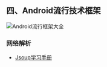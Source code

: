 ## 四、Android流行技术框架
![Android流行框架大全](https://raw.githubusercontent.com/jeterlee/android-dev-note/master/images/Android%E6%B5%81%E8%A1%8C%E6%A1%86%E6%9E%B6%E5%A4%A7%E5%85%A8.jpg)


### 网络解析
- [Jsoup学习手册](http://www.open-open.com/jsoup/)